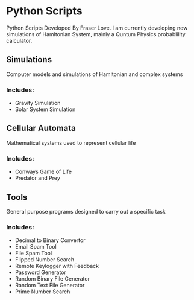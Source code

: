 # Python Scripts
Python Scripts Developed By Fraser Love. I am currently developing new simulations of Hamltonian System, mainly a Quntum Physics probablility calculator.

## Simulations
Computer models and simulations of Hamltonian and complex systems
  
### Includes:

- Gravity Simulation
- Solar System Simulation
   
## Cellular Automata
Mathematical systems used to represent cellular life
  
### Includes:

- Conways Game of Life
- Predator and Prey
    
## Tools
General purpose programs designed to carry out a specific task
  
### Includes:

- Decimal to Binary Convertor
- Email Spam Tool
- File Spam Tool
- Flipped Number Search
- Remote Keylogger with Feedback
- Password Generator
- Random Binary File Generator
- Random Text File Generator
- Prime Number Search
   
